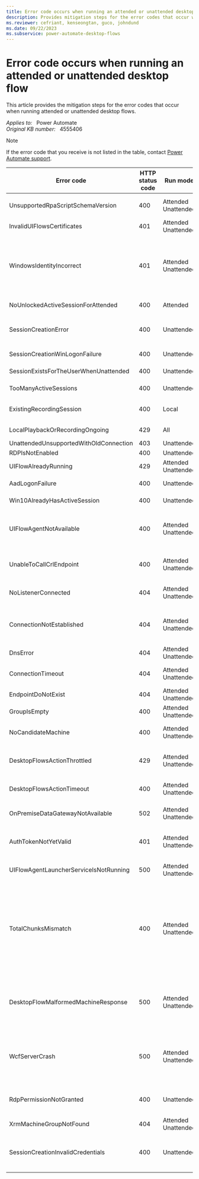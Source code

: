 ```yaml
---
title: Error code occurs when running an attended or unattended desktop flow
description: Provides mitigation steps for the error codes that occur when running attended or unattended desktop flows.
ms.reviewer: cefriant, kenseongtan, guco, johndund
ms.date: 09/22/2023
ms.subservice: power-automate-desktop-flows
---
```

# Error code occurs when running an attended or unattended desktop flow

This article provides the mitigation steps for the error codes that occur when running attended or unattended desktop flows.

_Applies to:_ &nbsp; Power Automate  
_Original KB number:_ &nbsp; 4555406

> [!NOTE]
> If the error code that you receive is not listed in the table, contact [Power Automate support](https://powerautomate.microsoft.com/support/).

|Error code|HTTP status code|Run mode|Mitigation steps|
|---|---|---|---|
|UnsupportedRpaScriptSchemaVersion|400|Attended</br>Unattended|The selected flow was issued by a later version of Power Automate for desktop. You'll need to install the latest version of Power Automate for desktop on your machine.|
|InvalidUIFlowsCertificates|401|Attended</br>Unattended|You'll need to install the latest version of desktop flows on your machine as the security certificate of the desktop flows app has expired.|
|WindowsIdentityIncorrect|401|Attended</br>Unattended|Check that you can sign in to the machine using the connection credentials. Below are supported format:</br>- domain\username -> domain account (domain and Microsoft Entra ID)</br>- username@domain... -> Microsoft Entra account</br>- username -> local account</br>- machine name\username -> local account</br>- local\username -> local account</br>- .\username -> local account|
|NoUnlockedActiveSessionForAttended|400|Attended|Check that you're logged in with the correct user and that the session is unlocked on the machine.|
|SessionCreationError|400|Unattended|Check requirements for unattended scenario:</br>- The user specified in your connection is a member of the Remote Desktop Users group.</br>- Remote Desktop is enabled on the computer.|
|SessionCreationWinLogonFailure|400|Unattended|We can't create a Windows session to run your unattended desktop flow. You need to restart your machine.|
|SessionExistsForTheUserWhenUnattended|400|Unattended|Check that you aren't logged in with the same user (regardless of the state of the session) on the machine.|
|TooManyActiveSessions|400|Unattended|Windows Server only.</br>You need to sign out at least one active session on the machine.|
|ExistingRecordingSession|400|Local|Windows Server only.</br> Check that there's no other user connected to the machine launching a recording or a test playback.|
|LocalPlaybackOrRecordingOngoing|429|All|Check that there's no recording nor test playback ongoing on the machine for the same user session.|
|UnattendedUnsupportedWithOldConnection|403|Unattended|You need to create a new connection on the portal.|
|RDPIsNotEnabled|400|Unattended|You need to enable Remote Desktop on the machine.|
|UIFlowAlreadyRunning|429|Attended</br>Unattended|A desktop flow is already running on the machine. You need to wait for its completion.|
|AadLogonFailure|400|Unattended|You need to disable Network Level Authentication (NLA) on the machine if you want to use Microsoft Entra credentials.|
|Win10AlreadyHasActiveSession|400|Unattended|Windows 10 only. You need to sign out from the active session on the machine.|
|UIFlowAgentNotAvailable|400|Attended</br>Unattended|You need to confirm that the service uiflowservice is up and running on your machine. If you have the following error when trying to start uiflowservice, see [Desktop flows failure](https://support.microsoft.com/help/4564550/):</br>**Windows could not start the UIFlowService service on Local Computer. Error 1069: The service did not start due to a logon failure**|
|UnableToCallCrlEndpoint|400|Attended</br>Unattended|You need to ensure the revocation list for the certificates can be checked. Ensure that the CRL services aren't blocked on the target machine. The services that must be contacted are listed in this article: [Limits for automated, scheduled, and instant flows](/power-automate/limits-and-config#ui-flows-required-services)|
|NoListenerConnected|404|Attended</br>Unattended|The endpoint wasn't found. There are no listeners connected to the endpoint.</br> Check that your machine is online.|
|ConnectionNotEstablished|404|Attended</br>Unattended|The endpoint wasn't found. None of the connected listeners accepted the connection within the allowed timeout.</br> This error code can be caused by routing or firewall configuration issues. Check that your machine is online and can communicate with the required Power Automate endpoints.|
|DnsError|404|Attended</br>Unattended|The endpoint wasn't found.</br> Register your machine again and schedule new runs.|
|ConnectionTimeout|404|Attended</br>Unattended|This request operation didn't receive a reply within the configured timeout.</br> Check that your machine is online and can communicate with the required Power Automate endpoints.|
|EndpointDoNotExist|404|Attended</br>Unattended|The endpoint wasn't found.</br>Register your machine again and schedule new runs.|
|GroupIsEmpty|400|Attended</br>Unattended|The machine group is empty.</br> Add machines to the group, then reschedule new runs.|
|NoCandidateMachine|400|Attended</br>Unattended|The run has exceeded the queue waiting time limit.</br> Consider allocating more machines or spreading desktop flow runs to optimize wait time in the queue.|
|DesktopFlowsActionThrottled|429|Attended</br>Unattended|The desktop flow action failed because of throttling. This error code appears when too many desktop flows use the same connection. Check your connection usage and assign your desktop flows to multiple connections.|
|DesktopFlowsActionTimeout|400|Attended</br>Unattended|The execution of the desktop flow action exceeded maximum duration.</br> Increase the time-out value that's set on the action or split the desktop flow into several shorter desktop flows.|
|OnPremiseDataGatewayNotAvailable|502|Attended</br>Unattended|This error code only occurs when using an on-premises data gateway (deprecated) to connect to the machine. Check that the targeted machine and the data gateway on that machine are up and running.|
|AuthTokenNotYetValid|401|Attended</br>Unattended|This can happen if the group password is created from a machine that has a clock indicating a time in the future for the machine that sent that error. Please ensure that all machines have an up-to-date clock and retry in a few minutes.|
|UIFlowAgentLauncherServiceIsNotRunning|500|Attended</br>Unattended|A required service is not running on the target machine. Please ensure that the **Power Automate agent launcher service** is running on the target machine.|
|TotalChunksMismatch|400|Attended</br>Unattended|When sending the required data to run the desktop flow, a corruption was detected. </br>- Ensure that there is enough free disk space on the target machine to run the automation. </br>- Ensure that the network connection is stable during the automation. </br>- Consider reducing the size of the script to reduce the risk of a chunks mismatch error. </br>- If the issue occurs consistently for every run，and you're running Power Automate version 2.36 or later, check if the cache folder _C:\Windows\ServiceProfiles\UIFlowService\AppData\Local\Microsoft\Power Automate Desktop\Cache_ exists. If it does, stop the runs from executing, and then delete the cache folder with administrator permissions.|
|DesktopFlowMalformedMachineResponse|500|Attended</br>Unattended|This error code occurs when the target machine provides an unexpected response to the cloud orchestrator. </br>- Verify that the machine has sufficient compute and memory resources while running the automation.</br>- Ensure that the network connection is stable during the automation. </br>- Ensure that you have the latest version of Power Automate for desktop installed.|
|WcfServerCrash|500|Attended</br>Unattended|This error code occurs when the machine encounters an unexpected error while answering the cloud orchestrator. </br>- Verify that the machine has sufficient compute and memory resources while running the automation.</br>- Ensure that the network connection is stable during the automation. </br>- Ensure that you have the latest version of Power Automate for desktop installed.|
|RdpPermissionNotGranted|400|Unattended|This error occurs when the user specified in the connection doesn't have permissions to create remote desktop sessions on the machine. </br>- Verify that the user in question is included in either the Administrators or Remote Desktop Users group on the machine.|
|XrmMachineGroupNotFound|404|Attended</br>Unattended|This error occurs when the machine group has been deleted. Please re-create the group and update the connection.|
|SessionCreationInvalidCredentials|400|Unattended|This error occurs when the unattended session couldn't be created with the provided credentials. This issue might occur due to an incorrectly formatted username. For Microsoft Entra joined machines, ensure the username is in the `user@domain.com` format. For domain-joined machines, the username should be in the `domain\user` format.|
